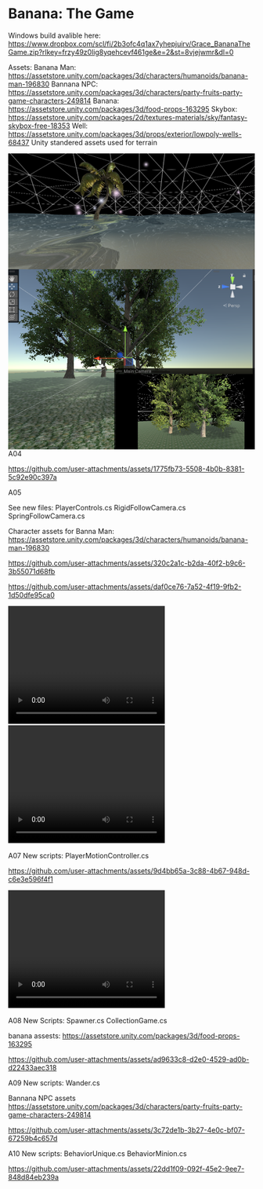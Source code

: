 # Banana: The Game

Windows build avalible here: https://www.dropbox.com/scl/fi/2b3ofc4q1ax7yhepjuirv/Grace_BananaTheGame.zip?rlkey=frzy49z0lig8yqehcevf461ge&e=2&st=8vjejwmr&dl=0

Assets:
Banana Man: https://assetstore.unity.com/packages/3d/characters/humanoids/banana-man-196830
Bannana NPC: https://assetstore.unity.com/packages/3d/characters/party-fruits-party-game-characters-249814
Banana:  https://assetstore.unity.com/packages/3d/food-props-163295
Skybox: https://assetstore.unity.com/packages/2d/textures-materials/sky/fantasy-skybox-free-18353
Well: https://assetstore.unity.com/packages/3d/props/exterior/lowpoly-wells-68437
Unity standered assets used for terrain 


<img src="levelArea.png" align="left"/>

<img src="home.png" align="left"/>

A04



https://github.com/user-attachments/assets/1775fb73-5508-4b0b-8381-5c92e90c397a


A05

See new files:
PlayerControls.cs
RigidFollowCamera.cs
SpringFollowCamera.cs

Character assets for Banna Man:
https://assetstore.unity.com/packages/3d/characters/humanoids/banana-man-196830



https://github.com/user-attachments/assets/320c2a1c-b2da-40f2-b9c6-3b55071d68fb


https://github.com/user-attachments/assets/daf0ce76-7a52-4f19-9fb2-1d50dfe95ca0


<video width="320" height="240" controls>
  <source src="RigidCamera.mp4" type="video/mp4">
</video>

<video width="320" height="240" controls>
  <source src="SpringCamera.mp4" type="video/mp4">
</video>

A07
New scripts:
PlayerMotionController.cs


https://github.com/user-attachments/assets/9d4bb65a-3c88-4b67-948d-c6e3e596f4f1


<video width="320" height="240" controls>
  <source src="motion.mp4" type="video/mp4">
</video>

A08
New Scripts:
Spawner.cs
CollectionGame.cs

banana assests: https://assetstore.unity.com/packages/3d/food-props-163295


https://github.com/user-attachments/assets/ad9633c8-d2e0-4529-ad0b-d22433aec318

A09
New scripts:
Wander.cs

Bannana NPC assets https://assetstore.unity.com/packages/3d/characters/party-fruits-party-game-characters-249814


https://github.com/user-attachments/assets/3c72de1b-3b27-4e0c-bf07-67259b4c657d


A10
New scripts:
BehaviorUnique.cs
BehaviorMinion.cs


https://github.com/user-attachments/assets/22dd1f09-092f-45e2-9ee7-848d84eb239a





